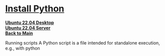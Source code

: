 # **[Install Python](https://docs.astral.sh/uv/guides/scripts/)**

**[Ubuntu 22.04 Desktop](../../../ubuntu22-04/desktop-install.md)**\
**[Ubuntu 22.04 Server](../../../ubuntu22-04/server-install.md)**\
**[Back to Main](../../../../README.md)**

Running scripts
A Python script is a file intended for standalone execution, e.g., with python <script>.py. Using uv to execute scripts ensures that script dependencies are managed without manually managing environments.

If you are not familiar with Python environments: every Python installation has an environment that packages can be installed in. Typically, creating virtual environments is recommended to isolate packages required by each script. uv automatically manages virtual environments for you and prefers a declarative approach to dependencies.

Running a script without dependencies
If your script has no dependencies, you can execute it with uv run:

example.py

print("Hello world")

uv run example.py

Similarly, if your script depends on a module in the standard library, there's nothing more to do:

example.py

import os

print(os.path.expanduser("~"))

uv run example.py

Arguments may be provided to the script:

example.py

import sys

print(" ".join(sys.argv[1:]))

uv run example.py test

uv run example.py hello world!

Additionally, your script can be read directly from stdin:

echo 'print("hello world!")' | uv run -
Or, if your shell supports here-documents:

uv run - <<EOF
print("hello world!")
EOF

Note that if you use uv run in a project, i.e., a directory with a pyproject.toml, it will install the current project before running the script. If your script does not depend on the project, use the --no-project flag to skip this:

# Note: the `--no-project` flag must be provided _before_ the script name

uv run --no-project example.py
See the projects guide for more details on working in projects.

Running a script with dependencies
When your script requires other packages, they must be installed into the environment that the script runs in. uv prefers to create these environments on-demand instead of using a long-lived virtual environment with manually managed dependencies. This requires explicit declaration of dependencies that are required for the script. Generally, it's recommended to use a project or inline metadata to declare dependencies, but uv supports requesting dependencies per invocation as well.

For example, the following script requires rich.

example.py

import time
from rich.progress import track

for i in track(range(20), description="For example:"):
    time.sleep(0.05)
If executed without specifying a dependency, this script will fail:

uv run --no-project example.py

Request the dependency using the --with option:

uv run --with rich example.py

Constraints can be added to the requested dependency if specific versions are needed:

uv run --with 'rich>12,<13' example.py
Multiple dependencies can be requested by repeating with --with option.

Note that if uv run is used in a project, these dependencies will be included in addition to the project's dependencies. To opt-out of this behavior, use the --no-project flag.
